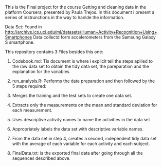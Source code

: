 This is the Final project for the course Getting and cleaning data in the platform Coursera, presented by Paula Trejos. In this document i present a series of instrunctions in the way to hanlde the information. 

Data Set: Found in 
http://archive.ics.uci.edu/ml/datasets/Human+Activity+Recognition+Using+Smartphones Data collectd form accelerometers from the Samsung Galaxy S smartphone.

This repository contains 3 Files besides this one:

1. Codebook.md: Tis document is where i explicit tell the steps apllied to the raw data set to obtain the tidy data set, the pareparation and the explanation for the variables.

2. run_analysis.R: Performs the data preparation and then followed by the 5 steps required:

  1. Merges the training and the test sets to create one data set.
  2. Extracts only the measurements on the mean and standard deviation for each measurement.
  3. Uses descriptive activity names to name the activities in the data set
  4. Appropriately labels the data set with descriptive variable names.
  5. From the data set in step 4, creates a second, independent tidy data set with the average of each variable for each activity and each subject.
  
3. FinalData.txt: is the exported final data after going through all the sequences described above.
